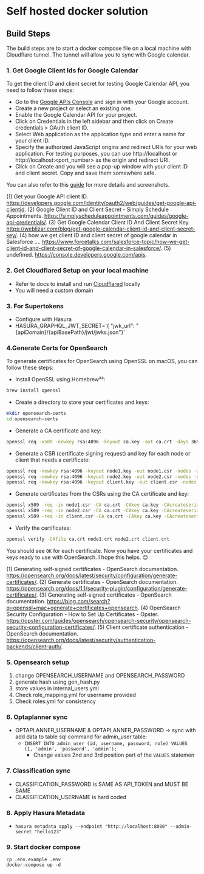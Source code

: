 # Self hosted docker solution

## Build Steps

The build steps are to start a docker compose file on a local machine with Cloudflare tunnel. The tunnel will allow you to sync with Google calendar.

### 1. Get Google Client Ids for Google Calendar



To get the client ID and client secret for testing Google Calendar API, you need to follow these steps:

- Go to the [Google APIs Console](^1^) and sign in with your Google account.
- Create a new project or select an existing one.
- Enable the Google Calendar API for your project.
- Click on Credentials in the left sidebar and then click on Create credentials > OAuth client ID.
- Select Web application as the application type and enter a name for your client ID.
- Specify the authorized JavaScript origins and redirect URIs for your web application. For testing purposes, you can use http://localhost or http://localhost:<port_number> as the origin and redirect URI.
- Click on Create and you will see a pop-up window with your client ID and client secret. Copy and save them somewhere safe.

You can also refer to this [guide](^3^) for more details and screenshots.

(1) Get your Google API client ID. https://developers.google.com/identity/oauth2/web/guides/get-google-api-clientid.
(2) Google Client ID and Client Secret - Simply Schedule Appointments. https://simplyscheduleappointments.com/guides/google-api-credentials/.
(3) Get Google Calendar Client ID And Client Secret Key. https://weblizar.com/blog/get-google-calendar-client-id-and-client-secret-key/.
(4) how we get client ID and client secret of google calendar in Salesforce .... https://www.forcetalks.com/salesforce-topic/how-we-get-client-id-and-client-secret-of-google-calendar-in-salesforce/.
(5) undefined. https://console.developers.google.com/apis.

### 2. Get Cloudflared Setup on your local machine
- Refer to docs to install and run [Cloudflared](https://developers.cloudflare.com/cloudflare-one/connections/connect-networks/install-and-setup/tunnel-guide/) locally
- You will need a custom domain

### 3. For Supertokens
- Configure with Hasura
- HASURA_GRAPHQL_JWT_SECRET='{ "jwk_url": "{apiDomain}/{apiBasePath}/jwt/jwks.json"}'

### 4.Generate Certs for OpenSearch

To generate certificates for OpenSearch using OpenSSL on macOS, you can follow these steps:

- Install OpenSSL using Homebrew²³:

```sh
brew install openssl
```

- Create a directory to store your certificates and keys:

```sh
mkdir opensearch-certs
cd opensearch-certs
```

- Generate a CA certificate and key:

```sh
openssl req -x509 -newkey rsa:4096 -keyout ca.key -out ca.crt -days 365 -nodes -subj '/CN=opensearch-ca'
```

- Generate a CSR (certificate signing request) and key for each node or client that needs a certificate:

```sh
openssl req -newkey rsa:4096 -keyout node1.key -out node1.csr -nodes -subj '/CN=node1'
openssl req -newkey rsa:4096 -keyout node2.key -out node2.csr -nodes -subj '/CN=node2'
openssl req -newkey rsa:4096 -keyout client.key -out client.csr -nodes -subj '/CN=client'
```

- Generate certificates from the CSRs using the CA certificate and key:

```sh
openssl x509 -req -in node1.csr -CA ca.crt -CAkey ca.key -CAcreateserial -out node1.crt
openssl x509 -req -in node2.csr -CA ca.crt -CAkey ca.key -CAcreateserial -out node2.crt
openssl x509 -req -in client.csr -CA ca.crt -CAkey ca.key -CAcreateserial -out client.crt
```

- Verify the certificates:

```sh
openssl verify -CAfile ca.crt node1.crt node2.crt client.crt
```

You should see `OK` for each certificate. Now you have your certificates and keys ready to use with OpenSearch. I hope this helps. 😊


(1) Generating self-signed certificates - OpenSearch documentation. https://opensearch.org/docs/latest/security/configuration/generate-certificates/.
(2) Generate certificates - OpenSearch documentation. https://opensearch.org/docs/1.1/security-plugin/configuration/generate-certificates/.
(3) Generating self-signed certificates - OpenSearch documentation. https://bing.com/search?q=openssl+mac+generate+certificates+opensearch.
(4) OpenSearch Security Configuration - How to Set Up Certificates - Opster. https://opster.com/guides/opensearch/opensearch-security/opensearch-security-configuration-certificates/.
(5) Client certificate authentication - OpenSearch documentation. https://opensearch.org/docs/latest/security/authentication-backends/client-auth/.

### 5. Opensearch setup

1. change OPENSEARCH_USERNAME and OPENSEARCH_PASSWORD
2. generate hash using gen_hash.py
3. store values in internal_users.yml
4. Check role_mapping.yml for username provided
5. Check roles.yml for consistency

### 6. Optaplanner sync
- OPTAPLANNER_USERNAME & OPTAPLANNER_PASSWORD -> sync with add data to table sql command for admin_user table:
  - ```INSERT INTO admin_user (id, username, password, role) VALUES (1, 'admin', 'password', 'admin');```
    - Change values 2nd and 3rd position part of the ```VALUES``` statemen

### 7. Classification sync
- CLASSIFICATION_PASSWORD is SAME AS API_TOKEN and MUST BE SAME
- CLASSIFICATION_USERNAME is hard coded

### 8. Apply Hasura Metadata
- ```hasura metadata apply --endpoint "http://localhost:8080" --admin-secret "hello123"```

### 9. Start docker compose

```
cp .env.example .env
docker-compose up -d
```



